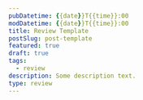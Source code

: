 ```yaml
---
pubDatetime: {{date}}T{{time}}:00
modDatetime: {{date}}T{{time}}:00
title: Review Template
postSlug: post-template
featured: true
draft: true
tags:
  - review
description: Some description text.
type: review
---
```

